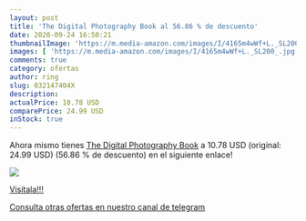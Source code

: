 ```yaml
---
layout: post
title: 'The Digital Photography Book al 56.86 % de descuento'
date: 2020-09-24 16:50:21
thumbnailImage: 'https://m.media-amazon.com/images/I/4165m4wWf+L._SL200_.jpg'
images: [ 'https://m.media-amazon.com/images/I/4165m4wWf+L._SL200_.jpg' ]
comments: true
category: ofertas
author: ring
slug: 032147404X
description:
actualPrice: 10.78 USD
comparePrice: 24.99 USD
inStock: true
---
```


Ahora mismo tienes [The Digital Photography Book](https://www.amazon.com/dp/032147404X/?tag=redken08-20) a 10.78 USD (original: 24.99 USD) (56.86 %  de descuento) en el siguiente enlace!

[![](https://m.media-amazon.com/images/I/4165m4wWf+L._SL200_.jpg)](https://www.amazon.com/dp/032147404X/?tag=redken08-20)

[Visítala!!!](https://www.amazon.com/dp/032147404X/?tag=redken08-20)

[Consulta otras ofertas en nuestro canal de telegram](https://t.me/s/ofertas25)

